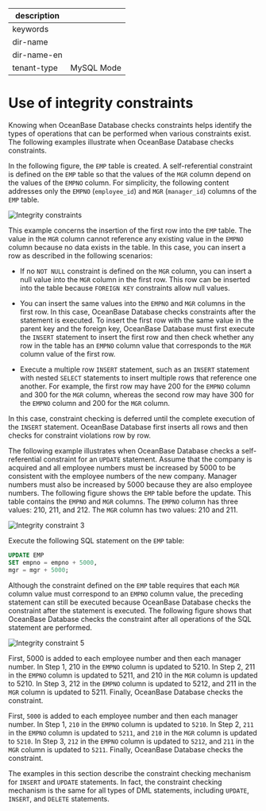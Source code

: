 |description||
|---|---|
|keywords||
|dir-name||
|dir-name-en||
|tenant-type|MySQL Mode|

# Use of integrity constraints

Knowing when OceanBase Database checks constraints helps identify the types of operations that can be performed when various constraints exist. The following examples illustrate when OceanBase Database checks constraints.

In the following figure, the `EMP` table is created. A self-referential constraint is defined on the `EMP` table so that the values of the `MGR` column depend on the values of the `EMPNO` column. For simplicity, the following content addresses only the `EMPNO` (`employee_id`) and `MGR` (`manager_id`) columns of the `EMP` table.

![Integrity constraints](https://obbusiness-private.oss-cn-shanghai.aliyuncs.com/doc/img/observer-enterprise/V4.1.0/EN_US/7.reference/300.database-object-management/emp-table.png)

This example concerns the insertion of the first row into the `EMP` table. The value in the `MGR` column cannot reference any existing value in the `EMPNO` column because no data exists in the table. In this case, you can insert a row as described in the following scenarios:

* If no `NOT NULL` constraint is defined on the `MGR` column, you can insert a null value into the `MGR` column in the first row. This row can be inserted into the table because `FOREIGN KEY` constraints allow null values.

* You can insert the same values into the `EMPNO` and `MGR` columns in the first row. In this case, OceanBase Database checks constraints after the statement is executed. To insert the first row with the same value in the parent key and the foreign key, OceanBase Database must first execute the `INSERT` statement to insert the first row and then check whether any row in the table has an `EMPNO` column value that corresponds to the `MGR` column value of the first row.

* Execute a multiple row `INSERT` statement, such as an `INSERT` statement with nested `SELECT` statements to insert multiple rows that reference one another. For example, the first row may have 200 for the `EMPNO` column and 300 for the `MGR` column, whereas the second row may have 300 for the `EMPNO` column and 200 for the `MGR` column.

In this case, constraint checking is deferred until the complete execution of the `INSERT` statement. OceanBase Database first inserts all rows and then checks for constraint violations row by row.

The following example illustrates when OceanBase Database checks a self-referential constraint for an `UPDATE` statement. Assume that the company is acquired and all employee numbers must be increased by 5000 to be consistent with the employee numbers of the new company. Manager numbers must also be increased by 5000 because they are also employee numbers. The following figure shows the `EMP` table before the update. This table contains the `EMPNO` and `MGR` columns. The `EMPNO` column has three values: 210, 211, and 212. The `MGR` column has two values: 210 and 211.

![Integrity constraint 3](https://obbusiness-private.oss-cn-shanghai.aliyuncs.com/doc/img/observer-enterprise/V4.2.1/700.reference/100.oceanbase-database-concepts/800.data-integrity-of-oracle-mode/300.use-integrity-constraints-of-oracle-mode/2.integrity-constraints2.png)

Execute the following SQL statement on the `EMP` table:

```sql
UPDATE EMP
SET empno = empno + 5000,
mgr = mgr + 5000;
```

Although the constraint defined on the `EMP` table requires that each `MGR` column value must correspond to an `EMPNO` column value, the preceding statement can still be executed because OceanBase Database checks the constraint after the statement is executed. The following figure shows that OceanBase Database checks the constraint after all operations of the SQL statement are performed.

![Integrity constraint 5](https://obbusiness-private.oss-cn-shanghai.aliyuncs.com/doc/img/observer-enterprise/V4.1.0/EN_US/7.reference/300.database-object-management/UNIQUE-KEY-4.png)

First, 5000 is added to each employee number and then each manager number. In Step 1, 210 in the `EMPNO` column is updated to 5210. In Step 2, 211 in the `EMPNO` column is updated to 5211, and 210 in the `MGR` column is updated to 5210. In Step 3, 212 in the `EMPNO` column is updated to 5212, and 211 in the `MGR` column is updated to 5211. Finally, OceanBase Database checks the constraint.

First, `5000` is added to each employee number and then each manager number. In Step 1, `210` in the `EMPNO` column is updated to `5210`. In Step 2, `211` in the `EMPNO` column is updated to `5211`, and `210` in the `MGR` column is updated to `5210`. In Step 3, `212` in the `EMPNO` column is updated to `5212`, and `211` in the `MGR` column is updated to `5211`. Finally, OceanBase Database checks the constraint.

The examples in this section describe the constraint checking mechanism for `INSERT` and `UPDATE` statements. In fact, the constraint checking mechanism is the same for all types of DML statements, including `UPDATE`, `INSERT`, and `DELETE` statements.